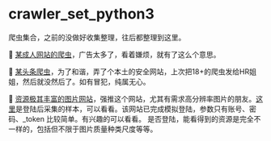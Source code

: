 # crawler_set_python3
爬虫集合，之前的没做好收集整理，往后都整理到这里。

🔞 [某成人网站的爬虫](https://github.com/Achang0121/crawler_set_python3/tree/JavBus)，广告太多了，看着嫌烦，就有了这么个意思。

🌱 [某头条爬虫](https://github.com/Achang0121/crawler_set_python3/tree/ToutiaoNews)，为了和谐，弄了个本土的安全网站，上次把18+的爬虫发给HR姐姐，然后就没然后了。如有冒犯，纯属无心。

👀 [资源极其丰富的图片网站](https://github.com/Achang0121/crawler_set_python3/tree/main/wallhaven)，强推这个网站，尤其有需求高分辨率图片的朋友。[这里](https://github.com/Achang0121/crawler_set_python3/tree/main/wallhaven/images)是登陆后采集的样本，可以看看。该网站已完成模拟登陆，参数只有账号、密码、_token 比较简单。有兴趣的可以看看。
是否登陆，能看得到的资源是完全不一样的，包括但不限于图片质量种类尺度等等。
